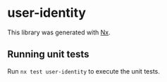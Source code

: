 # user-identity

This library was generated with [Nx](https://nx.dev).

## Running unit tests

Run `nx test user-identity` to execute the unit tests.
